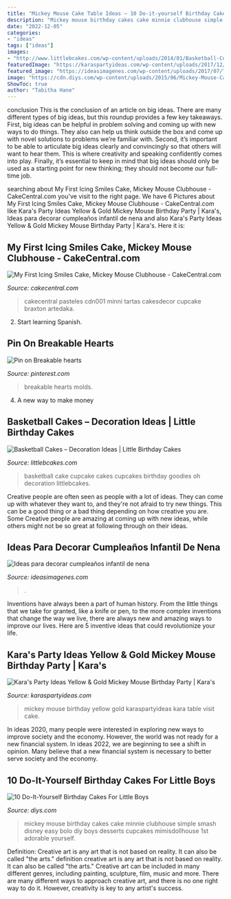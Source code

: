 ```yaml
---
title: "Mickey Mouse Cake Table Ideas ~ 10 Do-it-yourself Birthday Cakes For Little Boys"
description: "Mickey mouse birthday cakes cake minnie clubhouse simple smash disney easy bolo diy boys desserts cupcakes mimisdollhouse 1st adorable yourself"
date: "2022-12-05"
categories:
- "ideas"
tags: ["ideas"]
images:
- "http://www.littlebcakes.com/wp-content/uploads/2014/01/Basketball-Cupcake-Cake.jpg"
featuredImage: "https://karaspartyideas.com/wp-content/uploads/2017/12/Yellow-Gold-Mickey-Mouse-Birthday-Party-via-Karas-Party-Ideas-KarasPartyIdeas.com25.jpg"
featured_image: "https://ideasimagenes.com/wp-content/uploads/2017/07/TortaNena41.jpg"
image: "https://cdn.diys.com/wp-content/uploads/2015/06/Mickey-Mouse-Cake.jpg"
ShowToc: true
author: "Tabitha Hane"
---
```



conclusion
This is the conclusion of an article on big ideas. 
There are many different types of big ideas, but this roundup provides a few key takeaways. First, big ideas can be helpful in problem solving and coming up with new ways to do things. They also can help us think outside the box and come up with novel solutions to problems we’re familiar with. 
 Second, it’s important to be able to articulate big ideas clearly and convincingly so that others will want to hear them. This is where creativity and speaking confidently comes into play. Finally, it’s essential to keep in mind that big ideas should only be used as a starting point for new thinking; they should not become our full-time job.

	

		
searching about My First Icing Smiles Cake, Mickey Mouse Clubhouse - CakeCentral.com you've visit to the right page. We have 6 Pictures about My First Icing Smiles Cake, Mickey Mouse Clubhouse - CakeCentral.com like Kara&#039;s Party Ideas Yellow &amp; Gold Mickey Mouse Birthday Party | Kara&#039;s, Ideas para decorar cumpleaños infantil de nena and also Kara&#039;s Party Ideas Yellow &amp; Gold Mickey Mouse Birthday Party | Kara&#039;s. Here it is:
		
    
## My First Icing Smiles Cake, Mickey Mouse Clubhouse - CakeCentral.com

<img loading=lazy src="http://cdn001.cakecentral.com/gallery/2015/03/900_890655I6q5_my-first-icing-smiles-cake-mickey-mouse-clubhouse.jpg" onerror="this.onerror=null;this.src='https://tse3.mm.bing.net/th?id=OIP._r5I8Pj3U_Xw3zQE-A84PAHaJ4&amp;pid=15.1';" alt="My First Icing Smiles Cake, Mickey Mouse Clubhouse - CakeCentral.com">

_Source: cakecentral.com_

>cakecentral pasteles cdn001 minni tartas cakesdecor cupcake braxton artedaka. 

	

2) Start learning Spanish.

    
## Pin On Breakable Hearts

<img loading=lazy src="https://i.pinimg.com/736x/95/34/1a/95341adaa965789325e7c42bcd9c76b5.jpg" onerror="this.onerror=null;this.src='https://tse2.mm.bing.net/th?id=OIP.UKR4e8F2OUPEyRW76jGhsAHaH4&amp;pid=15.1';" alt="Pin on Breakable hearts">

_Source: pinterest.com_

>breakable hearts molds. 

	

4. A new way to make money 

    
## Basketball Cakes – Decoration Ideas | Little Birthday Cakes

<img loading=lazy src="http://www.littlebcakes.com/wp-content/uploads/2014/01/Basketball-Cupcake-Cake.jpg" onerror="this.onerror=null;this.src='https://tse4.mm.bing.net/th?id=OIP.jBg7Su2OtLfE5aUZGIUaugHaFj&amp;pid=15.1';" alt="Basketball Cakes – Decoration Ideas | Little Birthday Cakes">

_Source: littlebcakes.com_

>basketball cake cupcake cakes cupcakes birthday goodies oh decoration littlebcakes. 

	

Creative people are often seen as people with a lot of ideas. They can come up with whatever they want to, and they're not afraid to try new things. This can be a good thing or a bad thing depending on how creative you are. Some Creative people are amazing at coming up with new ideas, while others might not be so great at following through on their ideas.

    
## Ideas Para Decorar Cumpleaños Infantil De Nena

<img loading=lazy src="https://ideasimagenes.com/wp-content/uploads/2017/07/TortaNena41.jpg" onerror="this.onerror=null;this.src='https://tse4.mm.bing.net/th?id=OIP.RblpkU0DwevVAlhwxU1uugHaKX&amp;pid=15.1';" alt="Ideas para decorar cumpleaños infantil de nena">

_Source: ideasimagenes.com_

>. 

	

Inventions have always been a part of human history. From the little things that we take for granted, like a knife or pen, to the more complex inventions that change the way we live, there are always new and amazing ways to improve our lives. Here are 5 inventive ideas that could revolutionize your life.

    
## Kara&#039;s Party Ideas Yellow &amp; Gold Mickey Mouse Birthday Party | Kara&#039;s

<img loading=lazy src="https://karaspartyideas.com/wp-content/uploads/2017/12/Yellow-Gold-Mickey-Mouse-Birthday-Party-via-Karas-Party-Ideas-KarasPartyIdeas.com25.jpg" onerror="this.onerror=null;this.src='https://tse1.mm.bing.net/th?id=OIP.EuyZDGiRdPW1mqwlgyJpmwHaLc&amp;pid=15.1';" alt="Kara&#039;s Party Ideas Yellow &amp; Gold Mickey Mouse Birthday Party | Kara&#039;s">

_Source: karaspartyideas.com_

>mickey mouse birthday yellow gold karaspartyideas kara table visit cake. 

	

In ideas 2020, many people were interested in exploring new ways to improve society and the economy. However, the world was not ready for a new financial system. In ideas 2022, we are beginning to see a shift in opinion. Many believe that a new financial system is necessary to better serve society and the economy.

    
## 10 Do-It-Yourself Birthday Cakes For Little Boys

<img loading=lazy src="https://cdn.diys.com/wp-content/uploads/2015/06/Mickey-Mouse-Cake.jpg" onerror="this.onerror=null;this.src='https://tse3.mm.bing.net/th?id=OIP.q9yA710bgcR16LvrLxRa3gHaLH&amp;pid=15.1';" alt="10 Do-It-Yourself Birthday Cakes For Little Boys">

_Source: diys.com_

>mickey mouse birthday cakes cake minnie clubhouse simple smash disney easy bolo diy boys desserts cupcakes mimisdollhouse 1st adorable yourself. 

	

Definition: Creative art is any art that is not based on reality. It can also be called "the arts."
definition creative art is any art that is not based on reality. It can also be called "the arts." Creative art can be included in many different genres, including painting, sculpture, film, music and more. There are many different ways to approach creative art, and there is no one right way to do it. However, creativity is key to any artist's success.

